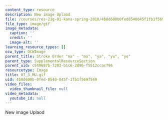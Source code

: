 ```yaml
---
content_type: resource
description: New image Uplaod
file: /courses/res-21g-01-kana-spring-2010/4b8d600b0fed8540045f1fb1f569f549_07_3_MU.gif
file_type: image/gif
image_metadata:
  caption: ''
  credit: ''
  image-alt: ''
learning_resource_types: []
ocw_type: OCWImage
parent_title: Stroke Order "ma" - "mo", "ya", "yu", "yo"
parent_type: SupplementalResourceSection
parent_uid: c549687b-7203-b1c6-2d96-f5512ccac796
resourcetype: Image
title: 07_3_MU.gif
uid: 4b8d600b-0fed-8540-045f-1fb1f569f549
video_files:
  video_thumbnail_file: null
video_metadata:
  youtube_id: null
---
```

New image Uplaod

